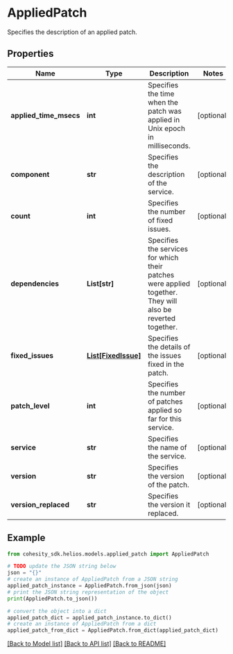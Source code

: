# AppliedPatch

Specifies the description of an applied patch.

## Properties

Name | Type | Description | Notes
------------ | ------------- | ------------- | -------------
**applied_time_msecs** | **int** | Specifies the time when the patch was applied in Unix epoch in milliseconds. | [optional] 
**component** | **str** | Specifies the description of the service. | [optional] 
**count** | **int** | Specifies the number of fixed issues. | [optional] 
**dependencies** | **List[str]** | Specifies the services for which their patches were applied together. They will also be reverted together. | [optional] 
**fixed_issues** | [**List[FixedIssue]**](FixedIssue.md) | Specifies the details of the issues fixed in the patch. | [optional] 
**patch_level** | **int** | Specifies the number of patches applied so far for this service. | [optional] 
**service** | **str** | Specifies the name of the service. | [optional] 
**version** | **str** | Specifies the version of the patch. | [optional] 
**version_replaced** | **str** | Specifies the version it replaced. | [optional] 

## Example

```python
from cohesity_sdk.helios.models.applied_patch import AppliedPatch

# TODO update the JSON string below
json = "{}"
# create an instance of AppliedPatch from a JSON string
applied_patch_instance = AppliedPatch.from_json(json)
# print the JSON string representation of the object
print(AppliedPatch.to_json())

# convert the object into a dict
applied_patch_dict = applied_patch_instance.to_dict()
# create an instance of AppliedPatch from a dict
applied_patch_from_dict = AppliedPatch.from_dict(applied_patch_dict)
```
[[Back to Model list]](../README.md#documentation-for-models) [[Back to API list]](../README.md#documentation-for-api-endpoints) [[Back to README]](../README.md)


